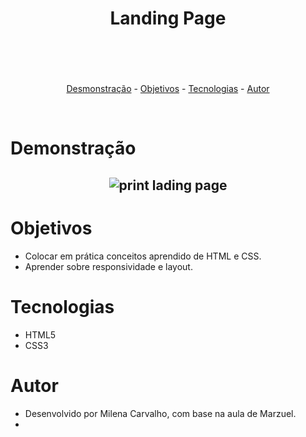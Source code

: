 <header>
    <h1 align="center">Landing Page</h1>
</header>
<br>
<p align="center">
    <a href="#Demonstração">Desmonstração</a> -
    <a href="#objetivos">Objetivos</a> -
    <a href="#tecnologias">Tecnologias</a> -
    <a href="#autor">Autor</a> 
</p>
<br>

# Demonstração

<h2 align="center">
    <img maxheight="500px" src="./assets/css/tela-login-witch.png" alt="print lading page"/>
</h2>

# Objetivos

- Colocar em prática conceitos aprendido de HTML e CSS.
- Aprender sobre responsividade e layout.


# Tecnologias

- HTML5
- CSS3

# Autor

- Desenvolvido por Milena Carvalho, com base na aula de Marzuel.
- 